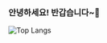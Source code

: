 ###  안녕하세요! 반갑습니다~👋

![Top Langs](https://github-readme-stats.vercel.app/api/top-langs/?username=o-jslove&layout=compact&theme=dark)

